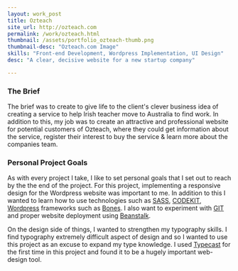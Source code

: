 ```yaml
---
layout: work_post
title: Ozteach 
site_url: http://ozteach.com
permalink: /work/ozteach.html
thumbnail: /assets/portfolio_ozteach-thumb.png
thumbnail-desc: "Ozteach.com Image"
skills: "Front-end Development, Wordpress Implementation, UI Design"
desc: "A clear, decisive website for a new startup company"

---
```



### The Brief

The brief was to create to give life to the client's clever business idea of creating a service to help Irish teacher move to Australia to find work. In addition to this, my job was to create an attractive and professional website for potential customers of Ozteach, where they could get information about the service, register their interest to buy the service & learn more about the companies team.

### Personal Project Goals

As with every project I take, I like to set personal goals that I set out to reach by the the end of the project. For this project, implementing a responsive design for the Wordpress website was important to me. In addition to this I wanted to learn how to use technologies such as [SASS](), [CODEKIT](), [Wordpress]() frameworks such as [Bones](). I also want to experiment with [GIT]() and proper website deployment using [Beanstalk](http://beanstalkapp.com/).

On the design side of things, I wanted to strengthen my typography skills. I find typography extremely difficult aspect of design and so I wanted to use this project as an excuse to expand my type knowledge. I used [Typecast]() for the first time in this project and found it to be a hugely important web-design tool.